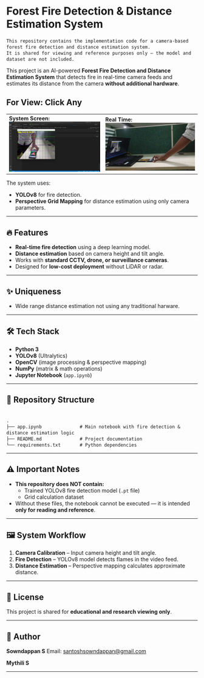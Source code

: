 # Forest Fire Detection & Distance Estimation System

```
This repository contains the implementation code for a camera-based forest fire detection and distance estimation system.  
It is shared for viewing and reference purposes only — the model and dataset are not included.
```

This project is an AI-powered **Forest Fire Detection and Distance Estimation System** that detects fire in real-time camera feeds and estimates its distance from the camera **without additional hardware**.

## For View: Click Any

<table>
  <tr>
    <td>
      <strong>System Screen:</strong><br>
      <a href="https://github.com/sowndappan5/Forest-Fire-Detection-and-Distance-Estimation/blob/main/Media/Forest%20fire%20Screen%20View.mp4">
        <img src="Media/1.png" width="300">
      </a>
    </td>
    <td>
      <strong>Real Time:</strong><br>
      <a href="https://github.com/sowndappan5/Forest-Fire-Detection-and-Distance-Estimation/blob/main/Media/forest%20fire%20side%20view.mp4">
        <img src="Media/2.png" width="300">
      </a>
    </td>
  </tr>
</table>

The system uses:
- **YOLOv8** for fire detection.
- **Perspective Grid Mapping** for distance estimation using only camera parameters.

---

## 🔥 Features
- **Real-time fire detection** using a deep learning model.
- **Distance estimation** based on camera height and tilt angle.
- Works with **standard CCTV, drone, or surveillance cameras**.
- Designed for **low-cost deployment** without LiDAR or radar.

---

## ✨ Uniqueness

- Wide range distance estimation not using any traditional harware.

---

## 🛠️ Tech Stack
- **Python 3**
- **YOLOv8** (Ultralytics)
- **OpenCV** (image processing & perspective mapping)
- **NumPy** (matrix & math operations)
- **Jupyter Notebook** (`app.ipynb`)

---

## 📂 Repository Structure
```

.
├── app.ipynb              # Main notebook with fire detection & distance estimation logic
├── README.md              # Project documentation
└── requirements.txt       # Python dependencies

```

---
## ⚠️ Important Notes
- **This repository does NOT contain:**
  - Trained YOLOv8 fire detection model (`.pt` file)
  - Grid calculation dataset
- Without these files, the notebook cannot be executed — it is intended **only for reading and reference**.

---

## 🖼️ System Workflow
1. **Camera Calibration** – Input camera height and tilt angle.
2. **Fire Detection** – YOLOv8 model detects flames in the video feed.
3. **Distance Estimation** – Perspective mapping calculates approximate distance.

---

## 📜 License
This project is shared for **educational and research viewing only**.

---

## 👤 Author
**Sowndappan S**
Email: santoshsowndappan@gmail.com

**Mythili S**

---
